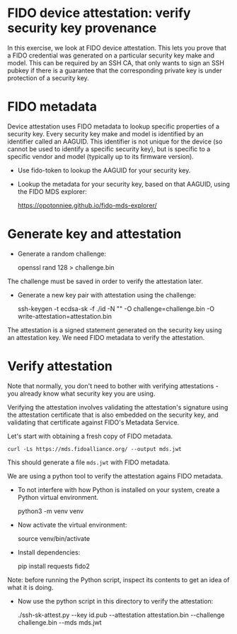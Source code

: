 # FIDO device attestation: verify security key provenance

In this exercise, we look at FIDO device attestation.
This lets you prove that a FIDO credential was generated on a particular security key make and model.
This can be required by an SSH CA, that only wants to sign an SSH pubkey if there is a guarantee that the corresponding private key is under protection of a security key.


# FIDO metadata

Device attestation uses FIDO metadata to lookup specific properties of a security key.
Every security key make and model is identified by an identifier called an AAGUID.
This identifier is not unique for the device (so cannot be used to identify a specific security key),
but is specific to a specific vendor and model (typically up to its firmware version).

- Use fido-token to lookup the AAGUID for your security key.

- Lookup the metadata for your security key, based on that AAGUID, using the FIDO MDS explorer:

	https://opotonniee.github.io/fido-mds-explorer/

# Generate key and attestation

- Generate a random challenge:

	openssl rand 128 > challenge.bin

The challenge must be saved in order to verify the attestation later.

- Generate a new key pair with attestation using the challenge:

	ssh-keygen -t ecdsa-sk -f ./id -N "" -O challenge=challenge.bin -O write-attestation=attestation.bin

The attestation is a signed statement generated on the security key using an attestation key.
We need FIDO metadata to verify the attestation.

# Verify attestation

Note that normally, you don't need to bother with verifying attestations - you already know what security key you are using.

Verifying the attestation involves validating the attestation's signature using the attestation certificate that is also embedded on the security key,
and validating that certificate against FIDO's Metadata Service.

Let's start with obtaining a fresh copy of FIDO metadata.

	curl -Ls https://mds.fidoalliance.org/ --output mds.jwt

This should generate a file `mds.jwt` with FIDO metadata.

We are using a python tool to verify the attestation agains FIDO metadata.

- To not interfere with how Python is installed on your system, create a Python virtual environment.

	python3 -m venv venv

- Now activate the virtual environment:

	source venv/bin/activate

- Install dependencies:

	pip install requests fido2

Note: before running the Python script, inspect its contents to get an idea of what it is doing.

- Now use the python script in this directory to verify the attestation:

	./ssh-sk-attest.py --key id.pub --attestation attestation.bin --challenge challenge.bin --mds mds.jwt

